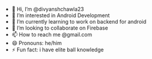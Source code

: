 - 👋 Hi, I’m @divyanshchawla23
- 👀 I’m interested in Android Development
- 🌱 I’m currently learning to work on backend for android 
- 💞️ I’m looking to collaborate on Firebase
- 📫 How to reach me @gmail.com
- 😄 Pronouns: he/him
- ⚡ Fun fact: i have elite ball knowledge

<!---
divyanshchawla23/divyanshchawla23 is a ✨ special ✨ repository because its `README.md` (this file) appears on your GitHub profile.
You can click the Preview link to take a look at your changes.
--->
